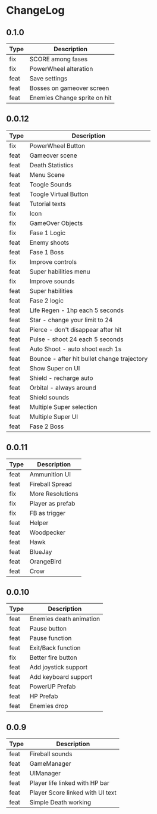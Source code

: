 # ChangeLog

## 0.1.0

| Type | Description |
| -- | -- |
| fix | SCORE among fases |
| fix | PowerWheel alteration |
| feat | Save settings |
| feat | Bosses on gameover screen |
| feat | Enemies Change sprite on hit  |
## 0.0.12

| Type | Description |
| -- | -- |
| fix | PowerWheel Button |
| feat | Gameover scene |
| feat | Death Statistics |
| feat | Menu Scene |
| feat | Toogle Sounds |
| feat | Toogle Virtual Button |
| feat | Tutorial texts |
| fix | Icon |
| fix | GameOver Objects |
| fix | Fase 1 Logic |
| feat | Enemy shoots |
| feat | Fase 1 Boss |
| fix | Improve controls |
| feat | Super habilities menu |
| fix | Improve sounds |
| feat | Super habilities |
| feat | Fase 2 logic |
| feat | Life Regen - 1hp each 5 seconds |
| feat | Star - change your limit to 24 |
| feat | Pierce - don't disappear after hit |
| feat | Pulse - shoot 24 each 5 seconds |
| feat | Auto Shoot - auto shoot each 1s |
| feat | Bounce - after hit bullet change trajectory |
| feat | Show Super on UI |
| feat | Shield - recharge auto |
| feat | Orbital - always around |
| feat | Shield sounds |
| feat | Multiple Super selection |
| feat | Multiple Super UI |
| feat | Fase 2 Boss |

## 0.0.11

| Type | Description |
| -- | -- |
| feat | Ammunition UI |
| feat | Fireball Spread |
| fix | More Resolutions |
| fix | Player as prefab |
| fix | FB as trigger |
| feat | Helper |
| feat | Woodpecker |
| feat | Hawk |
| feat | BlueJay |
| feat | OrangeBird |
| feat | Crow |

## 0.0.10

| Type | Description |
| -- | -- |
| feat | Enemies death animation |
| feat | Pause button |
| feat | Pause function |
| feat | Exit/Back function |
| fix | Better fire button |
| feat | Add joystick support |
| feat | Add keyboard support |
| feat | PowerUP Prefab |
| feat | HP Prefab |
| feat | Enemies drop |
<!-- CHANGELOG SPLIT MARKER -->
## 0.0.9

| Type | Description |
| -- | -- |
| feat | Fireball sounds |
| feat | GameManager |
| feat | UIManager |
| feat | Player life linked with HP bar |
| feat | Player Score linked with UI text |
| feat | Simple Death working  |

<!-- CHANGELOG SPLIT MARKER -->